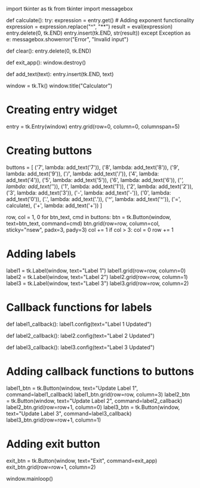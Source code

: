 import tkinter as tk
from tkinter import messagebox

def calculate():
    try:
        expression = entry.get()
        # Adding exponent functionality
        expression = expression.replace("^", "**")
        result = eval(expression)
        entry.delete(0, tk.END)
        entry.insert(tk.END, str(result))
    except Exception as e:
        messagebox.showerror("Error", "Invalid input")

def clear():
    entry.delete(0, tk.END)

def exit_app():
    window.destroy()

def add_text(text):
    entry.insert(tk.END, text)

window = tk.Tk()
window.title("Calculator")

# Creating entry widget
entry = tk.Entry(window)
entry.grid(row=0, column=0, columnspan=5)

# Creating buttons
buttons = [
    ('7', lambda: add_text('7')), ('8', lambda: add_text('8')), ('9', lambda: add_text('9')), ('/', lambda: add_text('/')),
    ('4', lambda: add_text('4')), ('5', lambda: add_text('5')), ('6', lambda: add_text('6')), ('*', lambda: add_text('*')),
    ('1', lambda: add_text('1')), ('2', lambda: add_text('2')), ('3', lambda: add_text('3')), ('-', lambda: add_text('-')),
    ('0', lambda: add_text('0')), ('.', lambda: add_text('.')), ('^', lambda: add_text('^')), ('=', calculate),
    ('+', lambda: add_text('+'))
]

row, col = 1, 0
for btn_text, cmd in buttons:
    btn = tk.Button(window, text=btn_text, command=cmd)
    btn.grid(row=row, column=col, sticky="nsew", padx=3, pady=3)
    col += 1
    if col > 3:
        col = 0
        row += 1

# Adding labels
label1 = tk.Label(window, text="Label 1")
label1.grid(row=row, column=0)
label2 = tk.Label(window, text="Label 2")
label2.grid(row=row, column=1)
label3 = tk.Label(window, text="Label 3")
label3.grid(row=row, column=2)

# Callback functions for labels
def label1_callback():
    label1.config(text="Label 1 Updated")

def label2_callback():
    label2.config(text="Label 2 Updated")

def label3_callback():
    label3.config(text="Label 3 Updated")

# Adding callback functions to buttons
label1_btn = tk.Button(window, text="Update Label 1", command=label1_callback)
label1_btn.grid(row=row, column=3)
label2_btn = tk.Button(window, text="Update Label 2", command=label2_callback)
label2_btn.grid(row=row+1, column=0)
label3_btn = tk.Button(window, text="Update Label 3", command=label3_callback)
label3_btn.grid(row=row+1, column=1)

# Adding exit button
exit_btn = tk.Button(window, text="Exit", command=exit_app)
exit_btn.grid(row=row+1, column=2)

window.mainloop()
